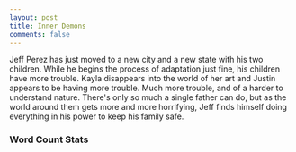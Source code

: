 ```yaml
---
layout: post
title: Inner Demons
comments: false
---
```


Jeff Perez has just moved to a new city and a new state with his two children.  While he begins the process of adaptation just fine, his children have more trouble.  Kayla disappears into the world of her art and Justin appears to be having more trouble.  Much more trouble, and of a harder to understand nature.  There's only so much a single father can do, but as the world around them gets more and more horrifying, Jeff finds himself doing everything in his power to keep his family safe.

### Word Count Stats

<div id="wcgraph" data-goal="50000"></div>
<script src="/js/d3.min.js"></script>
<script src="/js/wcgraph.js"></script>
